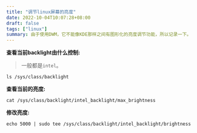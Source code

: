 ```yaml
---
title: "调节linux屏幕的亮度"
date: 2022-10-04T10:07:28+08:00
draft: false
tags: ["linux"]
summary: 由于使用DWM，它不能像KDE那样之间有图形化的亮度调节功能，所以记录一下。
---
```


**查看当前backlight由什么控制:**

> 一般都是`intel`。

```shell
ls /sys/class/backlight
```

**查看当前的亮度:**

```shell
cat /sys/class/backlight/intel_backlight/max_brightness
```

**修改亮度:**

```shell
echo 5000 | sudo tee /sys/class/backlight/intel_backlight/brightness
```